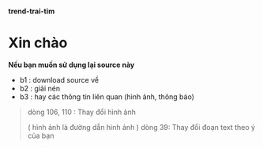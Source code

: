 #### trend-trai-tim
# Xin chào

 **Nếu bạn muốn sử dụng lại source này**
- b1 : download source về
- b2 : giải nén
- b3 : hay các thông tin liên quan (hình ảnh, thông báo)
> dòng 106, 110 : Thay đổi hình ảnh
> 
> ( hình ảnh là đường dẫn hình ảnh )
> dòng 39: Thay đổi đoạn text theo ý của bạn
